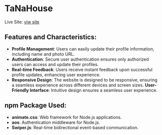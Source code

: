 <!-- # React + Vite

This template provides a minimal setup to get React working in Vite with HMR and some ESLint rules.

Currently, two official plugins are available:

- [@vitejs/plugin-react](https://github.com/vitejs/vite-plugin-react/blob/main/packages/plugin-react/README.md) uses [Babel](https://babeljs.io/) for Fast Refresh
- [@vitejs/plugin-react-swc](https://github.com/vitejs/vite-plugin-react-swc) uses [SWC](https://swc.rs/) for Fast Refresh -->


# TaNaHouse



Live Site: [viw site](assignment-nine-75ab9.web.app)

## Features and Characteristics:


- **Profile Management**: Users can easily update their profile information, including name and photo URL.
- **Authentication**: Secure user authentication ensures only authorized users can access and update their profiles.
- **Real-time Feedback**: Users receive instant feedback upon successful profile updates, enhancing user experience.
- **Responsive Design**: The website is designed to be responsive, ensuring a seamless experience across different devices and screen sizes.
 **User-Friendly Interface**: Intuitive design ensures a seamless user experience.

## npm Package Used:

- **animate.css**: Web framework for Node.js applications.
- **aos**: Authentication middleware for Node.js.
- **Swiper.js**: Real-time bidirectional event-based communication.


